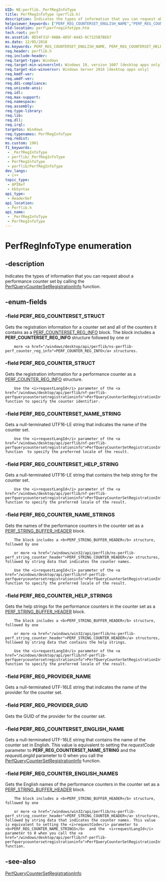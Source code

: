 ```yaml
---
UID: NE:perflib._PerfRegInfoType
title: PerfRegInfoType (perflib.h)
description: Indicates the types of information that you can request about a performance counter set by calling the PerfQueryCounterSetRegistrationInfo function.
helpviewer_keywords: ["PERF_REG_COUNTERSET_ENGLISH_NAME","PERF_REG_COUNTERSET_HELP_STRING","PERF_REG_COUNTERSET_NAME_STRING","PERF_REG_COUNTERSET_STRUCT","PERF_REG_COUNTER_ENGLISH_NAMES","PERF_REG_COUNTER_HELP_STRINGS","PERF_REG_COUNTER_NAME_STRINGS","PERF_REG_COUNTER_STRUCT","PERF_REG_PROVIDER_GUID","PERF_REG_PROVIDER_NAME","PerfRegInfoType","PerfRegInfoType enumeration [Perf]","perf.perfreginfotype","perflib/PERF_REG_COUNTERSET_ENGLISH_NAME","perflib/PERF_REG_COUNTERSET_HELP_STRING","perflib/PERF_REG_COUNTERSET_NAME_STRING","perflib/PERF_REG_COUNTERSET_STRUCT","perflib/PERF_REG_COUNTER_ENGLISH_NAMES","perflib/PERF_REG_COUNTER_HELP_STRINGS","perflib/PERF_REG_COUNTER_NAME_STRINGS","perflib/PERF_REG_COUNTER_STRUCT","perflib/PERF_REG_PROVIDER_GUID","perflib/PERF_REG_PROVIDER_NAME","perflib/PerfRegInfoType"]
old-location: perf\perfreginfotype.htm
tech.root: perf
ms.assetid: 8D54F31F-9ABA-405F-84A5-9C7225B7BE67
ms.date: 12/05/2018
ms.keywords: PERF_REG_COUNTERSET_ENGLISH_NAME, PERF_REG_COUNTERSET_HELP_STRING, PERF_REG_COUNTERSET_NAME_STRING, PERF_REG_COUNTERSET_STRUCT, PERF_REG_COUNTER_ENGLISH_NAMES, PERF_REG_COUNTER_HELP_STRINGS, PERF_REG_COUNTER_NAME_STRINGS, PERF_REG_COUNTER_STRUCT, PERF_REG_PROVIDER_GUID, PERF_REG_PROVIDER_NAME, PerfRegInfoType, PerfRegInfoType enumeration [Perf], perf.perfreginfotype, perflib/PERF_REG_COUNTERSET_ENGLISH_NAME, perflib/PERF_REG_COUNTERSET_HELP_STRING, perflib/PERF_REG_COUNTERSET_NAME_STRING, perflib/PERF_REG_COUNTERSET_STRUCT, perflib/PERF_REG_COUNTER_ENGLISH_NAMES, perflib/PERF_REG_COUNTER_HELP_STRINGS, perflib/PERF_REG_COUNTER_NAME_STRINGS, perflib/PERF_REG_COUNTER_STRUCT, perflib/PERF_REG_PROVIDER_GUID, perflib/PERF_REG_PROVIDER_NAME, perflib/PerfRegInfoType
req.header: perflib.h
req.include-header: 
req.target-type: Windows
req.target-min-winverclnt: Windows 10, version 1607 [desktop apps only]
req.target-min-winversvr: Windows Server 2016 [desktop apps only]
req.kmdf-ver: 
req.umdf-ver: 
req.ddi-compliance: 
req.unicode-ansi: 
req.idl: 
req.max-support: 
req.namespace: 
req.assembly: 
req.type-library: 
req.lib: 
req.dll: 
req.irql: 
targetos: Windows
req.typenames: PerfRegInfoType
req.redist: 
ms.custom: 19H1
f1_keywords:
 - _PerfRegInfoType
 - perflib/_PerfRegInfoType
 - PerfRegInfoType
 - perflib/PerfRegInfoType
dev_langs:
 - c++
topic_type:
 - APIRef
 - kbSyntax
api_type:
 - HeaderDef
api_location:
 - Perflib.h
api_name:
 - _PerfRegInfoType
 - PerfRegInfoType
---
```


# PerfRegInfoType enumeration


## -description

Indicates the types of information that you can request about a performance counter set by calling the <a href="/windows/desktop/api/perflib/nf-perflib-perfquerycountersetregistrationinfo">PerfQueryCounterSetRegistrationInfo</a> function.

## -enum-fields

### -field PERF_REG_COUNTERSET_STRUCT

Gets the registration information for a counter set and all of the counters it contains as a <a href="/windows/desktop/api/perflib/ns-perflib-perf_counterset_reg_info">PERF_COUNTERSET_REG_INFO</a> block.  The block includes a <b>PERF_COUNTERSET_REG_INFO</b> structure followed by one or  

        more <a href="/windows/desktop/api/perflib/ns-perflib-perf_counter_reg_info">PERF_COUNTER_REG_INFO</a> structures.

### -field PERF_REG_COUNTER_STRUCT

Gets the registration information for a performance counter as  a <a href="/windows/desktop/api/perflib/ns-perflib-perf_counter_reg_info">PERF_COUNTER_REG_INFO</a> structure.  

        Use the <i>requestLangId</i> parameter of the <a href="/windows/desktop/api/perflib/nf-perflib-perfquerycountersetregistrationinfo">PerfQueryCounterSetRegistrationInfo</a> function to specify the counter identifier.

### -field PERF_REG_COUNTERSET_NAME_STRING

Gets a null-terminated UTF16-LE string that indicates the name of the counter set.  

        Use the <i>requestLangId</i> parameter of the <a href="/windows/desktop/api/perflib/nf-perflib-perfquerycountersetregistrationinfo">PerfQueryCounterSetRegistrationInfo</a> function  to specify the preferred locale of the result.

### -field PERF_REG_COUNTERSET_HELP_STRING

Gets a null-terminated UTF16-LE string that contains the help string for the counter set.  

        Use the <i>requestLangId</i> parameter of the <a href="/windows/desktop/api/perflib/nf-perflib-perfquerycountersetregistrationinfo">PerfQueryCounterSetRegistrationInfo</a> function to specify the preferred locale of the result.

### -field PERF_REG_COUNTER_NAME_STRINGS

   Gets the names of the performance counters in the counter set as a <a href="/windows/win32/api/perflib/ns-perflib-perf_string_buffer_header">PERF_STRING_BUFFER_HEADER</a> block.  

        The block includes a <b>PERF_STRING_BUFFER_HEADER</b> structure, followed by one  

        or more <a href="/windows/win32/api/perflib/ns-perflib-perf_string_counter_header">PERF_STRING_COUNTER_HEADER</a> structures, followed by string data that indicates the counter names.  

        Use the <i>requestLangId</i> parameter of the <a href="/windows/desktop/api/perflib/nf-perflib-perfquerycountersetregistrationinfo">PerfQueryCounterSetRegistrationInfo</a> function to specify the preferred locale of the result.

### -field PERF_REG_COUNTER_HELP_STRINGS

Gets the help  strings for the performance counters in the counter set as a <a href="/windows/win32/api/perflib/ns-perflib-perf_string_buffer_header">PERF_STRING_BUFFER_HEADER</a> block.  

        The block includes a <b>PERF_STRING_BUFFER_HEADER</b> structure, followed by one  

        or more <a href="/windows/win32/api/perflib/ns-perflib-perf_string_counter_header">PERF_STRING_COUNTER_HEADER</a> structures, followed by string data that contains the help strings.  

        Use the <i>requestLangId</i> parameter of the <a href="/windows/desktop/api/perflib/nf-perflib-perfquerycountersetregistrationinfo">PerfQueryCounterSetRegistrationInfo</a> function to specify the preferred locale of the result.

### -field PERF_REG_PROVIDER_NAME

Gets a null-terminated UTF-16LE string that indicates the name of the provider for the counter set.

### -field PERF_REG_PROVIDER_GUID

Gets the GUID of the provider for the counter set.

### -field PERF_REG_COUNTERSET_ENGLISH_NAME

Gets a null-terminated UTF-16LE string that contains the name of the counter set in English. This value is equivalent to setting the <i>requestCode</i> parameter to <b>PERF_REG_COUNTERSET_NAME_STRING</b> and the  <i>requestLangId</i> parameter to 0 when you call the <a href="/windows/desktop/api/perflib/nf-perflib-perfquerycountersetregistrationinfo">PerfQueryCounterSetRegistrationInfo</a> function.

### -field PERF_REG_COUNTER_ENGLISH_NAMES

Gets the English  names of the performance counters in the counter set as a <a href="/windows/win32/api/perflib/ns-perflib-perf_string_buffer_header">PERF_STRING_BUFFER_HEADER</a> block.  

        The block includes a <b>PERF_STRING_BUFFER_HEADER</b> structure, followed by one  

        or more <a href="/windows/win32/api/perflib/ns-perflib-perf_string_counter_header">PERF_STRING_COUNTER_HEADER</a> structures, followed by string data that indicates the counter names. This value is equivalent to setting the <i>requestCode</i> parameter to  <b>PERF_REG_COUNTER_NAME_STRINGS</b>  and the  <i>requestLangId</i> parameter to 0 when you call the <a href="/windows/desktop/api/perflib/nf-perflib-perfquerycountersetregistrationinfo">PerfQueryCounterSetRegistrationInfo</a> function.

## -see-also

<a href="/windows/desktop/api/perflib/nf-perflib-perfquerycountersetregistrationinfo">PerfQueryCounterSetRegistrationInfo</a>

